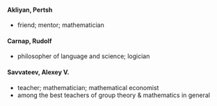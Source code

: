 #### Akliyan, Pertsh
- friend; mentor; mathematician

#### Carnap, Rudolf
- philosopher of language and science; logician

#### Savvateev, Alexey V.
- teacher; mathematician; mathematical economist
- among the best teachers of group theory & mathematics in general
